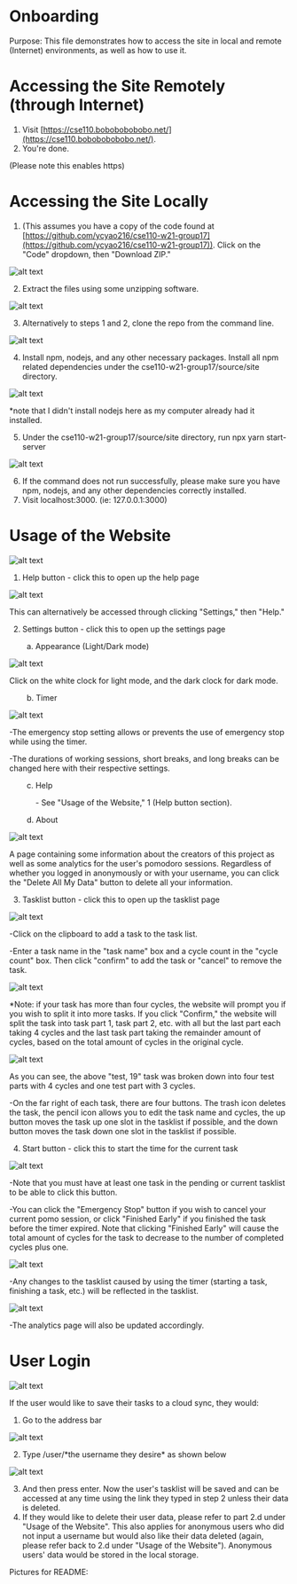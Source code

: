 # Onboarding

Purpose: This file demonstrates how to access the site in local and remote (Internet) environments, as well as how to use it.

# Accessing the Site Remotely (through Internet)

1. Visit [https://cse110.bobobobobobo.net/](https://cse110.bobobobobobo.net/).
2. You&#39;re done.

(Please note this enables https)

# Accessing the Site Locally

1. (This assumes you have a copy of the code found at [https://github.com/ycyao216/cse110-w21-group17](https://github.com/ycyao216/cse110-w21-group17)). Click on the &quot;Code&quot; dropdown, then &quot;Download ZIP.&quot;

![alt text](https://github.com/ycyao216/cse110-w21-group17/blob/main/images/accesssitelocally1.PNG)

2. Extract the files using some unzipping software.

![alt text](https://github.com/ycyao216/cse110-w21-group17/blob/main/images/accesssitelocally2.PNG)

3. Alternatively to steps 1 and 2, clone the repo from the command line.

![alt text](https://github.com/ycyao216/cse110-w21-group17/blob/main/images/accesssitelocally3.PNG)

4. Install npm, nodejs, and any other necessary packages. Install all npm related dependencies under the cse110-w21-group17/source/site directory.

![alt text](https://github.com/ycyao216/cse110-w21-group17/blob/main/images/accesssitelocally4.PNG)

\*note that I didn&#39;t install nodejs here as my computer already had it installed.

5. Under the cse110-w21-group17/source/site directory, run npx yarn start-server

![alt text](https://github.com/ycyao216/cse110-w21-group17/blob/main/images/accesssitelocally5.PNG)

6. If the command does not run successfully, please make sure you have npm, nodejs, and any other dependencies correctly installed.
7. Visit localhost:3000. (ie: 127.0.0.1:3000)

# Usage of the Website

![alt text](https://github.com/ycyao216/cse110-w21-group17/blob/main/images/usageofthewebsite0.PNG)

1. Help button - click this to open up the help page

![alt text](https://github.com/ycyao216/cse110-w21-group17/blob/main/images/usageofthewebsite1.PNG)

This can alternatively be accessed through clicking &quot;Settings,&quot; then &quot;Help.&quot;

2. Settings button - click this to open up the settings page

&nbsp;&nbsp;&nbsp;&nbsp;&nbsp;&nbsp;&nbsp;&nbsp;a. Appearance (Light/Dark mode)

![alt text](https://github.com/ycyao216/cse110-w21-group17/blob/main/images/usageofthewebsite2a.PNG)

Click on the white clock for light mode, and the dark clock for dark mode.

&nbsp;&nbsp;&nbsp;&nbsp;&nbsp;&nbsp;&nbsp;&nbsp;b. Timer

![alt text](https://github.com/ycyao216/cse110-w21-group17/blob/main/images/usageofthewebsite2b.PNG)

-The emergency stop setting allows or prevents the use of emergency stop while using the timer.

-The durations of working sessions, short breaks, and long breaks can be changed here with their respective settings.

&nbsp;&nbsp;&nbsp;&nbsp;&nbsp;&nbsp;&nbsp;&nbsp;c. Help

&nbsp;&nbsp;&nbsp;&nbsp;&nbsp;&nbsp;&nbsp;&nbsp;&nbsp;&nbsp;&nbsp;&nbsp;- See &quot;Usage of the Website,&quot; 1 (Help button section).

&nbsp;&nbsp;&nbsp;&nbsp;&nbsp;&nbsp;&nbsp;&nbsp;d. About

![alt text](https://github.com/ycyao216/cse110-w21-group17/blob/main/images/usageofthewebsite2d.PNG)

A page containing some information about the creators of this project as well as some analytics for the user&#39;s pomodoro sessions. Regardless of whether you logged in anonymously or with your username, you can click the &quot;Delete All My Data&quot; button to delete all your information.

3. Tasklist button - click this to open up the tasklist page

![alt text](https://github.com/ycyao216/cse110-w21-group17/blob/main/images/usageofthewebsite3.PNG)

-Click on the clipboard to add a task to the task list.

-Enter a task name in the &quot;task name&quot; box and a cycle count in the &quot;cycle count&quot; box. Then click &quot;confirm&quot; to add the task or &quot;cancel&quot; to remove the task.

![alt text](https://github.com/ycyao216/cse110-w21-group17/blob/main/images/usageofthewebsite3-2.PNG)

\*Note: if your task has more than four cycles, the website will prompt you if you wish to split it into more tasks. If you click &quot;Confirm,&quot; the website will split the task into task part 1, task part 2, etc. with all but the last part each taking 4 cycles and the last task part taking the remainder amount of cycles, based on the total amount of cycles in the original cycle.

![alt text](https://github.com/ycyao216/cse110-w21-group17/blob/main/images/usageofthewebsite3-3.PNG)

As you can see, the above &quot;test, 19&quot; task was broken down into four test parts with 4 cycles and one test part with 3 cycles.

-On the far right of each task, there are four buttons. The trash icon deletes the task, the pencil icon allows you to edit the task name and cycles, the up button moves the task up one slot in the tasklist if possible, and the down button moves the task down one slot in the tasklist if possible.

4. Start button - click this to start the time for the current task

![alt text](https://github.com/ycyao216/cse110-w21-group17/blob/main/images/usageofthewebsite4.PNG)

-Note that you must have at least one task in the pending or current tasklist to be able to click this button.

-You can click the &quot;Emergency Stop&quot; button if you wish to cancel your current pomo session, or click &quot;Finished Early&quot; if you finished the task before the timer expired. Note that clicking &quot;Finished Early&quot; will cause the total amount of cycles for the task to decrease to the number of completed cycles plus one.

![alt text](https://github.com/ycyao216/cse110-w21-group17/blob/main/images/usageofthewebsite4-2.PNG)

-Any changes to the tasklist caused by using the timer (starting a task, finishing a task, etc.) will be reflected in the tasklist.

![alt text](https://github.com/ycyao216/cse110-w21-group17/blob/main/images/usageofthewebsite4-3.PNG)

-The analytics page will also be updated accordingly.

# User Login

![alt text](https://github.com/ycyao216/cse110-w21-group17/blob/main/images/userlogin0.PNG)

If the user would like to save their tasks to a cloud sync, they would:

1. Go to the address bar

![alt text](https://github.com/ycyao216/cse110-w21-group17/blob/main/images/userlogin1.PNG)

2. Type /user/\*the username they desire\* as shown below

![alt text](https://github.com/ycyao216/cse110-w21-group17/blob/main/images/userlogin2.PNG)

3. And then press enter. Now the user&#39;s tasklist will be saved and can be accessed at any time using the link they typed in step 2 unless their data is deleted.
4. If they would like to delete their user data, please refer to part 2.d under &quot;Usage of the Website&quot;. This also applies for anonymous users who did not input a username but would also like their data deleted (again, please refer back to 2.d under &quot;Usage of the Website&quot;). Anonymous users&#39; data would be stored in the local storage.

Pictures for README:
